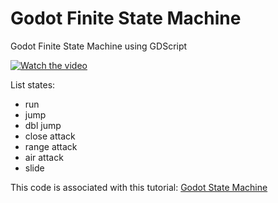 # Godot Finite State Machine
Godot Finite State Machine using GDScript

[![Watch the video](https://img.youtube.com/vi/72V3n0DtuDk/hqdefault.jpg)]( https://youtu.be/72V3n0DtuDk )

List states:
- run
- jump
- dbl jump
- close attack
- range attack
- air attack
- slide


This code is associated with this tutorial: [Godot State Machine](https://gdscript.com/godot-state-machine)
